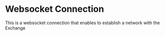 # Websocket Connection 
 This is a websocket connection that enables to establish a network with the Exchange 
